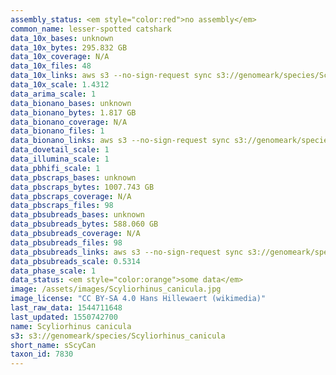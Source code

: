 ```yaml
---
assembly_status: <em style="color:red">no assembly</em>
common_name: lesser-spotted catshark
data_10x_bases: unknown
data_10x_bytes: 295.832 GB
data_10x_coverage: N/A
data_10x_files: 48
data_10x_links: aws s3 --no-sign-request sync s3://genomeark/species/Scyliorhinus_canicula/sScyCan1/genomic_data/10x/ .<br>
data_10x_scale: 1.4312
data_arima_scale: 1
data_bionano_bases: unknown
data_bionano_bytes: 1.817 GB
data_bionano_coverage: N/A
data_bionano_files: 1
data_bionano_links: aws s3 --no-sign-request sync s3://genomeark/species/Scyliorhinus_canicula/sScyCan1/genomic_data/bionano/ .<br>
data_dovetail_scale: 1
data_illumina_scale: 1
data_pbhifi_scale: 1
data_pbscraps_bases: unknown
data_pbscraps_bytes: 1007.743 GB
data_pbscraps_coverage: N/A
data_pbscraps_files: 98
data_pbsubreads_bases: unknown
data_pbsubreads_bytes: 588.060 GB
data_pbsubreads_coverage: N/A
data_pbsubreads_files: 98
data_pbsubreads_links: aws s3 --no-sign-request sync s3://genomeark/species/Scyliorhinus_canicula/sScyCan1/genomic_data/pacbio/ . --exclude "*scraps.bam* --exclude "*ccs.bam*"<br>
data_pbsubreads_scale: 0.5314
data_phase_scale: 1
data_status: <em style="color:orange">some data</em>
image: /assets/images/Scyliorhinus_canicula.jpg
image_license: "CC BY-SA 4.0 Hans Hillewaert (wikimedia)"
last_raw_data: 1544711648
last_updated: 1550742700
name: Scyliorhinus canicula
s3: s3://genomeark/species/Scyliorhinus_canicula
short_name: sScyCan
taxon_id: 7830
---
```

